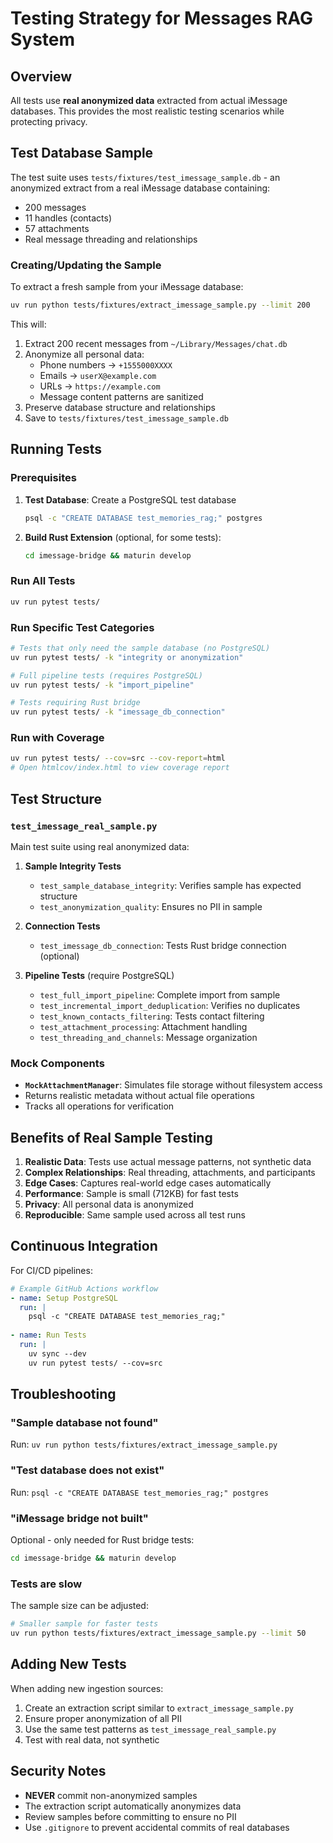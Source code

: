 # Testing Strategy for Messages RAG System

## Overview

All tests use **real anonymized data** extracted from actual iMessage databases. This provides the most realistic testing scenarios while protecting privacy.

## Test Database Sample

The test suite uses `tests/fixtures/test_imessage_sample.db` - an anonymized extract from a real iMessage database containing:
- 200 messages
- 11 handles (contacts)
- 57 attachments
- Real message threading and relationships

### Creating/Updating the Sample

To extract a fresh sample from your iMessage database:

```bash
uv run python tests/fixtures/extract_imessage_sample.py --limit 200
```

This will:
1. Extract 200 recent messages from `~/Library/Messages/chat.db`
2. Anonymize all personal data:
   - Phone numbers → `+1555000XXXX`
   - Emails → `userX@example.com`
   - URLs → `https://example.com`
   - Message content patterns are sanitized
3. Preserve database structure and relationships
4. Save to `tests/fixtures/test_imessage_sample.db`

## Running Tests

### Prerequisites

1. **Test Database**: Create a PostgreSQL test database
   ```bash
   psql -c "CREATE DATABASE test_memories_rag;" postgres
   ```

2. **Build Rust Extension** (optional, for some tests):
   ```bash
   cd imessage-bridge && maturin develop
   ```

### Run All Tests
```bash
uv run pytest tests/
```

### Run Specific Test Categories
```bash
# Tests that only need the sample database (no PostgreSQL)
uv run pytest tests/ -k "integrity or anonymization"

# Full pipeline tests (requires PostgreSQL)
uv run pytest tests/ -k "import_pipeline"

# Tests requiring Rust bridge
uv run pytest tests/ -k "imessage_db_connection"
```

### Run with Coverage
```bash
uv run pytest tests/ --cov=src --cov-report=html
# Open htmlcov/index.html to view coverage report
```

## Test Structure

### `test_imessage_real_sample.py`

Main test suite using real anonymized data:

1. **Sample Integrity Tests**
   - `test_sample_database_integrity`: Verifies sample has expected structure
   - `test_anonymization_quality`: Ensures no PII in sample

2. **Connection Tests**
   - `test_imessage_db_connection`: Tests Rust bridge connection (optional)

3. **Pipeline Tests** (require PostgreSQL)
   - `test_full_import_pipeline`: Complete import from sample
   - `test_incremental_import_deduplication`: Verifies no duplicates
   - `test_known_contacts_filtering`: Tests contact filtering
   - `test_attachment_processing`: Attachment handling
   - `test_threading_and_channels`: Message organization

### Mock Components

- **`MockAttachmentManager`**: Simulates file storage without filesystem access
- Returns realistic metadata without actual file operations
- Tracks all operations for verification

## Benefits of Real Sample Testing

1. **Realistic Data**: Tests use actual message patterns, not synthetic data
2. **Complex Relationships**: Real threading, attachments, and participants
3. **Edge Cases**: Captures real-world edge cases automatically
4. **Performance**: Sample is small (712KB) for fast tests
5. **Privacy**: All personal data is anonymized
6. **Reproducible**: Same sample used across all test runs

## Continuous Integration

For CI/CD pipelines:

```yaml
# Example GitHub Actions workflow
- name: Setup PostgreSQL
  run: |
    psql -c "CREATE DATABASE test_memories_rag;"
    
- name: Run Tests
  run: |
    uv sync --dev
    uv run pytest tests/ --cov=src
```

## Troubleshooting

### "Sample database not found"
Run: `uv run python tests/fixtures/extract_imessage_sample.py`

### "Test database does not exist"
Run: `psql -c "CREATE DATABASE test_memories_rag;" postgres`

### "iMessage bridge not built"
Optional - only needed for Rust bridge tests:
```bash
cd imessage-bridge && maturin develop
```

### Tests are slow
The sample size can be adjusted:
```bash
# Smaller sample for faster tests
uv run python tests/fixtures/extract_imessage_sample.py --limit 50
```

## Adding New Tests

When adding new ingestion sources:

1. Create an extraction script similar to `extract_imessage_sample.py`
2. Ensure proper anonymization of all PII
3. Use the same test patterns as `test_imessage_real_sample.py`
4. Test with real data, not synthetic

## Security Notes

- **NEVER** commit non-anonymized samples
- The extraction script automatically anonymizes data
- Review samples before committing to ensure no PII
- Use `.gitignore` to prevent accidental commits of real databases